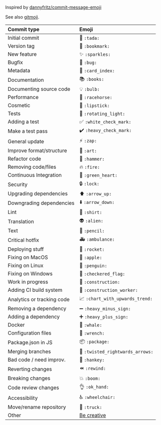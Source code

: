 Inspired by [dannyfritz/commit-message-emoji](https://github.com/dannyfritz/commit-message-emoji)

See also [gitmoji](https://gitmoji.carloscuesta.me/).

|   Commit type              | Emoji                                         |
|:---------------------------|:----------------------------------------------|
| Initial commit             | :tada: `:tada:`                               | [Confirmação-inicial]
| Version tag                | :bookmark: `:bookmark:`                       | [Etiqueta-de-versão]
| New feature                | :sparkles: `:sparkles:`                       | [Novo-recurso]
| Bugfix                     | :bug: `:bug:`                                 | [Correção-de-bug]
| Metadata                   | :card_index: `:card_index:`                   | [Metadados]
| Documentation              | :books: `:books:`                             | [Documentação]
| Documenting source code    | :bulb: `:bulb:`                               | [Documentando-o-código-fonte]
| Performance                | :racehorse: `:racehorse:`                     | [Atuação]
| Cosmetic                   | :lipstick: `:lipstick:`                       | [Cosmético]
| Tests                      | :rotating_light: `:rotating_light:`           | [Testes]
| Adding a test              | :white_check_mark: `:white_check_mark:`       | [Adicionando-um-testes]
| Make a test pass           | :heavy_check_mark: `:heavy_check_mark:`       | [Faça-uma-passagem-de-testes]
| General update             | :zap: `:zap:`                                 | [Atualização-geral]
| Improve format/structure   | :art: `:art:`                                 | [Melhorar-formato/estrutura]
| Refactor code              | :hammer: `:hammer:`                           | [Refatorar-código]
| Removing code/files        | :fire: `:fire:`                               | [Removendo-código/arquivos]
| Continuous Integration     | :green_heart: `:green_heart:`                 | [Integração-contínua]
| Security                   | :lock: `:lock:`                               | [Segurança]
| Upgrading dependencies     | :arrow_up: `:arrow_up:`                       | [Como-fazer-upgrade-de-dependências]
| Downgrading dependencies   | :arrow_down: `:arrow_down:`                   | [Fazendo-downgrade-de-dependências]
| Lint                       | :shirt: `:shirt:`                             | [fiapos]
| Translation                | :alien: `:alien:`                             | [Tradução]
| Text                       | :pencil: `:pencil:`                           | [Texto]
| Critical hotfix            | :ambulance: `:ambulance:`                     | [Correção-crítica]
| Deploying stuff            | :rocket: `:rocket:`                           | [Como-implantar-coisas]
| Fixing on MacOS            | :apple: `:apple:`                             | [Corrigindo-no-MacOS]
| Fixing on Linux            | :penguin: `:penguin:`                         | [Corrigindo-no-Linux]
| Fixing on Windows          | :checkered_flag: `:checkered_flag:`           | [Corrigindo-no-Windows]
| Work in progress           | :construction:  `:construction:`              | [Trabalho-em-progresso]
| Adding CI build system     | :construction_worker: `:construction_worker:` | [Adicionando-sistema-de-compilação-de-CI]
| Analytics or tracking code | :chart_with_upwards_trend: `:chart_with_upwards_trend:` | [Analytics-ou-código-de-rastreamento]
| Removing a dependency      | :heavy_minus_sign: `:heavy_minus_sign:`       | [Removendo-uma-dependência]
| Adding a dependency        | :heavy_plus_sign: `:heavy_plus_sign:`         | [Adicionando-uma-dependência]
| Docker                     | :whale: `:whale:`                             | [Janela-de-encaixe]
| Configuration files        | :wrench: `:wrench:`                           | [Arquivos-de-configuração]
| Package.json in JS         | :package: `:package:`                         | [Package.json-em-JS]
| Merging branches           | :twisted_rightwards_arrows: `:twisted_rightwards_arrows:` | [Mesclando-ramificações]
| Bad code / need improv.    | :hankey: `:hankey:`                           | [Código-ruim/precisa-de-improvisação.]
| Reverting changes          | :rewind: `:rewind:`                           | [Revertendo-mudanças]
| Breaking changes           | :boom: `:boom:`                               | [Mudanças-de-última-hora]
| Code review changes        | :ok_hand: `:ok_hand:`                         | [Alterações-de-revisão-de-código]
| Accessibility              | :wheelchair: `:wheelchair:`                   | [Acessibilidade]
| Move/rename repository     | :truck: `:truck:`                             | [Mover/renomear-repositório]
| Other                      | [Be creative](http://www.emoji-cheat-sheet.com/)  |